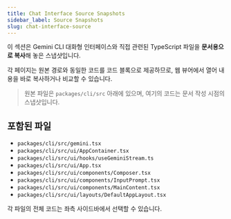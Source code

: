 ```yaml
---
title: Chat Interface Source Snapshots
sidebar_label: Source Snapshots
slug: chat-interface-source
---
```


이 섹션은 Gemini CLI 대화형 인터페이스와 직접 관련된 TypeScript 파일을
**문서용으로 복사**해 놓은 스냅샷입니다.

각 페이지는 원본 경로와 동일한 코드를 코드 블록으로 제공하므로, 웹 뷰어에서 열어
내용을 바로 복사하거나 비교할 수 있습니다.

> 원본 파일은 `packages/cli/src` 아래에 있으며, 여기의 코드는 문서 작성 시점의
> 스냅샷입니다.

## 포함된 파일

- `packages/cli/src/gemini.tsx`
- `packages/cli/src/ui/AppContainer.tsx`
- `packages/cli/src/ui/hooks/useGeminiStream.ts`
- `packages/cli/src/ui/App.tsx`
- `packages/cli/src/ui/components/Composer.tsx`
- `packages/cli/src/ui/components/InputPrompt.tsx`
- `packages/cli/src/ui/components/MainContent.tsx`
- `packages/cli/src/ui/layouts/DefaultAppLayout.tsx`

각 파일의 전체 코드는 좌측 사이드바에서 선택할 수 있습니다.
